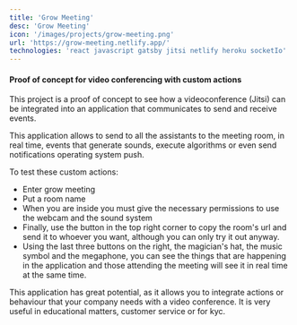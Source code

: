 ```yaml
---
title: 'Grow Meeting'
desc: 'Grow Meeting'
icon: '/images/projects/grow-meeting.png'
url: 'https://grow-meeting.netlify.app/'
technologies: 'react javascript gatsby jitsi netlify heroku socketIo'
---
```


#### Proof of concept for video conferencing with custom actions

This project is a proof of concept to see how a videoconference (Jitsi) can be integrated into an application that communicates to send and receive events.

This application allows to send to all the assistants to the meeting room, in real time, events that generate sounds, execute algorithms or even send notifications
operating system push.

To test these custom actions:

- Enter grow meeting
- Put a room name
- When you are inside you must give the necessary permissions to use the webcam and the sound system
- Finally, use the button in the top right corner to copy the room's url and send it to whoever you want, although you can only try it out anyway.
- Using the last three buttons on the right, the magician's hat, the music symbol and the megaphone, you can see the things that are happening in the application and those attending the meeting will see it in real time at the same time.

This application has great potential, as it allows you to integrate actions or behaviour that your company needs with a video conference. It is very useful in educational matters, customer service or for kyc.

